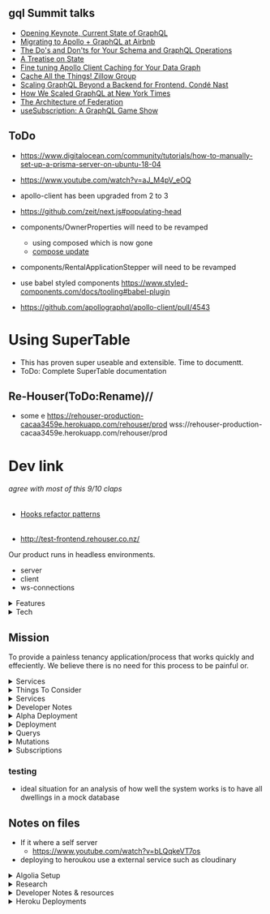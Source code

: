 ## gql Summit talks

- [Opening Keynote, Current State of GraphQL](https://youtu.be/EDqw-sGVq3k)
- [Migrating to Apollo + GraphQL at Airbnb](https://youtu.be/pywcFELoU8E)
- [The Do's and Don'ts for Your Schema and GraphQL Operations](https://youtu.be/fG8zy1OROp4)
- [A Treatise on State](https://youtu.be/tBz3UmZG_bk)
- [Fine tuning Apollo Client Caching for Your Data Graph](https://youtu.be/n_j8QckQN5I)
- [Cache All the Things! Zillow Group](https://youtu.be/czzanixJG2I)
- [Scaling GraphQL Beyond a Backend for Frontend. Condé Nast](https://youtu.be/vfYcsgQBTU0)
- [How We Scaled GraphQL at New York Times](https://youtu.be/gpd6JtnWs2E)
- [The Architecture of Federation](https://youtu.be/LKQKn1oFXJU)
- [useSubscription: A GraphQL Game Show](https://youtu.be/QUeL-GfNJVU)

## ToDo

- https://www.digitalocean.com/community/tutorials/how-to-manually-set-up-a-prisma-server-on-ubuntu-18-04
- https://www.youtube.com/watch?v=aJ_M4pV_eOQ
- apollo-client has been upgraded from 2 to 3
- https://github.com/zeit/next.js#populating-head
- components/OwnerProperties will need to be revamped
  - using composed which is now gone
  - [compose update](https://www.apollographql.com/docs/react/v2.5/react-apollo-migration/#updating-multiple-connected-components-with-compose)
- components/RentalApplicationStepper will need to be revamped
- use babel styled components https://www.styled-components.com/docs/tooling#babel-plugin

- https://github.com/apollographql/apollo-client/pull/4543

# Using SuperTable

- This has proven super useable and extensible. Time to documentt.
- ToDo: Complete SuperTable documentation

## Re-Houser(ToDo:Rename)//

- some e
  https://rehouser-production-cacaa3459e.herokuapp.com/rehouser/prod
  wss://rehouser-production-cacaa3459e.herokuapp.com/rehouser/prod

# Dev link

###### agree with most of this 9/10 claps

- [Hooks refactor patterns](https://blog.logrocket.com/practical-react-hooks-how-to-refactor-your-app-to-use-hooks-b1867e7b0a53/)

######

- http://test-frontend.rehouser.co.nz/

Our product runs in headless environments.

- server
- client
- ws-connections

<details>
  <summary>Features</summary>
  
  - ToDo: Secure (Collects user data to enhance experience)
  - ToDo: complete rental appraisal
  - Consider locations
  - Renovations
  - Age
  - Insulation
  - Number of bedrooms
  - Garages
    - space
  - Parking
  - Heating
  - Furnishings
    - Pre compiled list of selectable furnishings
    - Other
  - etc...
  - ToDo: User rating system
  - some of these variables can be system calculated.
    - i.e landlords and response time can be calculated by gathering all response time data and calculating where they fit based on others and what these response times were
  - Tenants
    - Payments made on time
    - inspections submitted
  - Landlords
    - time it takes to respond through app
  - ToDo: Inspections
    - Video
    - Photos
      - Required photos e.g. bathroom, kitchen,
      - auto delete after landlord has signed inspection off
  - ToDO: Tenancy agreements auto poulate depending on the requirements dictated by the landlord
  - ToDo: Tenancy agreements stored - anything on is reminded with notification in timely manner
  - ToDo: Bont and rent payments come throught the platform - Submitted to landlor when required. Bond is submitted directly to the tenancy tribunal - connection is made with them to make platform interconnected
  - ToDo: How do we list properties on other platforms - can it talk with tradme etc, Initially to market properties. Or do we aim to be completely independants
</details>

<details>
  <summary>Tech</summary>

- React => For building the interface along with:
  - `Next.js` for server side rendering, routing and tooling
  - `StyledComponents` for styling
  - `React-Apollo` for interfacing with Apollo Client
  - `Material-UI` for theming and styling _(works well with styled components)_
- Apollo Client => For data management:
  - Perform GraphQL `Mutations`
  - Fetching GraphQL `Queries`
  - `Caching` GraphQL data
  - Managing `Local State`
  - `Error` and `Loading` UI states
  - _Note: Apollo client replaces the need for redux + data fetching/caching libraries_
- GraphQL Yoga => An express GraphQL Server for:
  - Implementing `Query` and `Mutation Resolvers`
  - Custom `Server Side Logic`
  - `Charging` credit cards
  - `Sending Email`
  - Performing `JWT Authentication`
  - Checking `Permissions`
- Prisma => A GraphQL database interface:
  - Provides a set of GraphQL `CRUD APIs` for MySQL or Postgres database
  - `Schema` Definition
  - Data `Relationships`
  - `Queried` directly from our Yoga server
  - `Self-hosted` or `as-a-service`
    </details>

## Mission

To provide a painless tenancy application/process that works quickly and effeciently. We believe there is no need for this process to be painful or.

<details>
  <summary>Services</summary>

## Services

- Cloudinary
  - To store images and other files
  - seemless and decoupled architecture
    </details>

<details>
  <summary>Things To Consider</summary>

## Business Logic

### Rental Appraisal

### Vacant Property

### Photos of house

### listing on multiple platforms

### Arrange viewings

### Hold viewings

### vetting potential tenants

### What makes a good tennat

### Signing contracts

### Taking bonds - Submit to tribunal

### Keys

### move In

### Inspections

### address breakdown in unplanned situations

</details>

<details>
  <summary>Services</summary>

## Services

- Cloudinary
  - To store images and other files
  - seemless and decoupled architecture

</details>

<details>
  <summary>Developer Notes</summary>

<details>
  <summary>Global/InjectGlobal Css styles</summary>

## Global/InjectGlobal Css styles

- font-size is a base 10px on the html tag meaning when we do rem 1.5 it will be 15px i.e a multiple of base 10

</details>

<details>
  <summary>Component Tree</summary>

## Component Tree

```JS
 <App>
  <Container>
    <Page>
      <Meta>
        <SideEffect(Head)>
          <Head />
        </SideEffect(Head)/>
      </Meta>
      <Header>
        <Nav>
      </Header>
      <NextPageComponent>
    </Page>
  </Container>
 </App>
```

</details>

<details>
  <summary>Architecture - Back-end</summary>

## Architecture - Back-end

- index.js _(src/index.js)_ - This is the entry point for our application and serves as the following:
  - imports our `createServer.js` file and starts it
  - implements cors when starting server so that only our site and credentials can hit it
  - something else
- db.js _(src/db.js)_ - This file connects to the remote prisma DB and gives us the ability to query it with JS
- createServer.js _(src/createServer.js)_ - Creates our GraphQL Yoga server

  - Is an express server so can use other express middlewre
  - sits on top of apollo server
  - imports our resolvers _(Queries and Mutations)_ and sets them up with our server
  - _note: you would need to import everything graphql yoga does to get a working grahql server_

- he so crazy look at the little baby
- you wil repect me
- and no matter how far i go you will need to reflect me

</details>

<details>
  <summary>Architecture - Front-end</summary>

## Architecture - front-end

- \_app.js _(pages/\_app.js)_ - is the base document and essentially the entry point for our app:
  - It extends `next/App` and is rendered on ever page as the highest order component
  - It has a prop called `Component` which will render the current page we are on as its component. _(the name of the route is the page that will be rendered from the pages folder)_
  - This Component prop is wrapped in a `Page` component from the `components` folder and is where most of our theming wil take place
- \_document.js _(pages/\_document.js)_ - is our hook into `next/document`:
  - Is rendered on the server side
  - Is used to change the initial server side rendered document markup
  - Commonly used to implement server side rendering for css-in-js libraries
  - uses the ServerStyleSheet from styled components along with `next/document` to crawl our component and get any styles it needs for the page
  - _note: there is also an NoSsr tag found in the Page component to render the material theme server side_
- Page.js _(components/Page.js)_ - Is where we can do our theming and wraps every page:
  - entry point for theming such as `StyledComponents` and `Material-UI` setup
  - contains the Header.js component as we want to include it on every page
  - contains our `Meta.js` component to include all of the classic meta tags
  - uses the children prop to inherit and render the current page we are on.
- Header.js _(components/Header.js)_ - Our standard Header to be included on every page:
  - contains our `Nav.js` component
  - contains our search bar _(ToDo: update when we have entry component)_
  - contains our cart _(ToDo: update when we have entry component)_
  - contains nProgress UI and has the Router to render loading ui to the user
- Meta.js _(component/Meta.js)_ - Takes care of all the meta tags you would normally see in an html document:
  - contains `next/head` to update our document header and do side effects behind the scenes
  - title tag
  - any external css you may need to include
  - fb, twitter etc meta tags
  - loads in our `nProgress` css from the static folder
  - contains our viewport meta for responsive design
  - uses utf-8 for character encoding
  - loads in our favicon

</details>

<details>
  <summary>Scripts</summary>

## Backend scripts

- e.g inside the backend directory run `yarn run deploy`

```json
"scripts": {
  "start": "nodemon -e js,graphql -x node src/index.js",
  "dev": "nodemon -e js,graphql -x node --inspect src/index.js",
  "test": "jest",
  "deploy": "prisma deploy --env-file variables.env"
}
```

## Frontend scripts

- e.g inside the frontend directory run `yarn run dev`

```json
"scripts": {
  "dev": "next -p 7777",
  "build": "next build",
  "start": "next start",
  "test": "NODE_ENV=test jest --watch",
  "heroku-postbuild": "next build"
}
```

</details>

<details>
  <summary>Prisma Setup</summary>

## Next.js environment setup

###### next.config.js

- find the env object key and place keys in here
- They will be fed in by .env when build by next

```.env
STRIPE_KEY="pk_test_XXXXXXXXXXXXXXXXX"
GOOGLE_API_KEY="XXXXXXXXXXXXXXXXXXvk0"
```

## Prisma Setup.

- with the boiler plate navigate to the backend and install prisma globally `npm i -g prisma`
- Then run `prisma login` which will open up your browser _(You will want a prisma.io account)_
- Then run `prisma init` which will run you through a setup process on where you want to deploy your prisma server and will create 2 files for you:
  - `prisma.yml` - contains our server endpoint for setup, you will want to modify this file and create a `variables.env` file
  - `datamodel.graphql` -

###### prisma.yml

```yml
endpoint: ${env:PRISMA_ENDPOINT}
datamodel: datamodel.graphql
# secret is the database password, ommiting it in dev means easier development
# secret: ${env:PRISMA_SECRET}
hooks:
  post-deploy:
    - graphql get-schema -p prisma
```

###### variables.env

```.env
STAGE="prod"
FRONTEND_URL="http://localhost:7777"
PRISMA_ENDPOINT="https://rehouser-production-cacaa3459e.herokuapp.com/rehouser-production/prod"
PRISMA_WS_ENDPOINT="wss://rehouser-production-cacaa3459e.herokuapp.com/rehouser-production/prod"
# PRISMA_MANAGEMENT_API_SECRET="XXXXXXXXXX258"
PRISMA_SECRET="XXXXXXXXPassword"
APP_SECRET="jwtsecretXXXXXXXX"
STRIPE_SECRET="sk_XXXXXXXXXXX"
PORT=4444
CLOUDINARY_CLOUD_NAME="dkXXXXXX"
CLOUDINARY_API_KEY="XXXXXXXXX131"
CLOUDINARY_API_SECRET="XXXXXXXXXqYs"
MAIL_HOST="gmail"
MAIL_PORT=""
MAIL_USER="heathd@rehouser.co.nz"
MAIL_PASS="XXXXXXXXXXXXXXGmail_pass"
ALGOLIA_APPLICATION_ID="XXXXXX3J"
ALGOLIA_API_KEY="XXXXXXXXXXXb39"
STAGE="prod"
```

</details>

<details>
  <summary>The Environments and their links</summary>

#### The Environments and their links

- DEV

  - https://app.prisma.io/heath-dunlop-37e897/services/prisma-us1/rehouser-service/dev
  - http:/localhost:4444 - we dont need to host it since we run it locally

- PROD

  - https://app.prisma.io/heath-dunlop-37e897/services/rehouser-production/rehouser-production/prod
  - https://app.prisma.io/heath-dunlop-37e897/servers/rehouser-production
  - https://rehouser-production-cacaa3459e.herokuapp.com/rehouser-production/prod

- HEROKU
  - https://dashboard.heroku.com/apps/rehouser-production-cacaa3459e
    - This is where the prisma server is hosted
  - https://dashboard.heroku.com/apps/rehouser-yoga-prod
    - this is where the yoga server is hosted
    - it is responsible for linking up the frontend and backend `FRONTEND_URL`, and `PRISMA_SECRET`etc will be found and configured in the settings
  - https://dashboard.heroku.com/apps/rehouser-next-prod
    - This is our front-end/next.js deployment

</details>
</details>

<details>
  <summary>Alpha Deployment</summary>
Not the easiest thing in the world to deploy or manage since we have 3 parts
- Prisma Server
  - holds our Mysql database and where we deploy our schema to
- Yoga Server
  - Mutation and Query resolvers
- React/Next App
  - Our react application which is actually a node server which runs next.js and makes sure we can do our server side rendering

1. Prisma (Part 1)
   - Sign into the prisma webapp [Prisma Web App](https://www.prisma.io/)
   - The servers that prisma gives you are just development servers, you cant use them in production, you need to host your own. However you can use the prisma dashboard to manage the data and interface with prisma
   - click `Add server`
     - we will host on there server atm which only currently support PostgreSQL
     - create the prisma Database which may take a few seconds.
       - if you get a graphql error you may need to unlink heroku account [see issue](https://github.com/prisma/prisma-cloud-feedback/issues/191)
     - once the database is created we can then create the server which we will also host on heroku
     - setup server g the free account
     - create prisma server wich may take a few minutes
     - we have then created our server (rehouser-prisma) now we need to create the service for prisma
2. Prisma (Part 2)
   - use the prisma cli and run `prisma deploy` and choose our server we created earlier/above to connect to
3. Yoga

   - You need to install heroku for your machine https://devcenter.heroku.com/articles/heroku-cli
   - restart your terminal
   - we are running a single git repo with two application in it instead of running two seperate repos for the front and back end
   - commit your code to your repo.
   - you will need to run the `heroku login` command which will bring up a web interface to login to
   - run `heroku apps:create rehouser-yoga-prod` which will create the application on heroku for us.
     - It will also create a git remote for us to use
     - https://git.heroku.com/rehouser-yoga-prod.git
     - and the application endpoint
     - https://rehouser-yoga-prod.herokuapp.com/
   - NOTE: the above remotes are essentially useless. if you were to deploy it, heroku wouldnt know what to run as we have two apps in `server` and the `client` folder. WE need to create sub remotes to deploy
   - Take the remote we just created and create a new remote like so
   - `git remote add heroku-server https://git.heroku.com/rehouser-yoga-prod.git`
   - `git subtree push --prefix server heroku-server master`
   - You will then need to go into the heroku dashboard and find the app and in its settings upload the .env variables

4. Next.js
   - inside of the client folder open up config.js and make sure the endpoints are pointing to the live yoga apps we just created
   - make sure you are in the root
   - run `heroku apps:create rehouser-next-prod` which will create the next.js application on heroku for us
   - It will also create a url and git remote for us
   - https://rehouser-next-prod.herokuapp.com/
   - https://git.heroku.com/rehouser-next-prod.git
   - Take the remote we just created and create a new remote like so
   - `git remote add heroku-client https://git.heroku.com/rehouser-next-prod.git`
   - `git subtree push --prefix client heroku-client master`
   - Now when we deply next.js to heroku we need to deploy the `client/.next` folder but since we do not include it in git because it is a compiled build we need to build it before we deploy.
   - ensure this is in the package.json scripts `"heroku-postbuild": "next build"`
   - again go to heroku and add env variables for next js

CORS

- We may want to pass in an array of allowed urls for the server or some sort of star for heroku and rehouser?
  NOTE REMOVE CORS
- Go to index on server an comment out this object

```
 {
  cors: {
    credentials: true,
    origin: process.env.FRONTEND_URL,
  },
},
```

- on the client side comment out this in withData.js

```
 fetchOptions: {
      credentials: 'include',
    },
```

99. Steps to redeploy

- `git subtree push --prefix server heroku-server master`
- `git subtree push --prefix client heroku-client master`

- client docs
  - run `heroku apps:create client-docs` which will generate a new git remote
  - https://client-docs.herokuapp.com/ | https://git.heroku.com/client-docs.git
  - git remote add heroku-client-docs https://git.heroku.com/client-docs.git
  - git subtree push --prefix client/.docz/dist heroku-client-docs master

  - No default language could be detected for this app.
  - HINT: This occurs when Heroku cannot detect the buildpack to use for this application automatically.
  - See https://devcenter.heroku.com/articles/buildpacks

</details>

<details>
  <summary>Deployment</summary>
## Deployment

1. Prisma DB
   1. inside the `backend` directory run `yarn run deploy-prod`
2. Yoga Service
   - Heroku
     - run `heroku apps:create trader-yoga-prod` which will create a git url and create a new remote
     - Our app is however is structered into two folders at the root git level "backend" and "frontend" so we need to add a remote
     - run `git remote add heroku-backend https://git.heroku.com/trader-yoga-prod.git`
     - push subtree `git subtree push --prefix backend heroku-backend master`
3. React/Next
   - Heroku
     - run `heroku apps:create trader-next-prod` which will create a git url and create a new remote
     - run `git remote add heroku-frontend https://git.heroku.com/trader-next-prod.git`
     - You would then need to build the assets `yarn run build` but because we dont commit our next build we are in a funny situation
     - SOLUTION add to package.json scripts `"heroku-postbuild": "next build"`
     - You also need to modify the `start` command in package.json scripts `"start": "next start -p $PORT"`
     - run `git subtree push --prefix frontend heroku-frontend master`

#### server

- when setting up a new cluster you need to manually run `prisma deploy` from the backend and setup the new service
- `git subtree push --prefix server heroku-backend master`
- `git subtree push --prefix server prod-backend master`

#### client

- `git subtree push --prefix client heroku-frontend master`
- `git subtree push --prefix client prod-frontend master`

#### NEW HEROKU DEPLOYMENT

Notes:

- heroku has tight integration with Prisma and both are just fantastic
- Prisma has a nice gui to interface with your databases data

Step 1: Deploy Prisma

- using the GUI in prisma create a new server and fill in details:
  - serverName: rehouser-production
  - serverDescription: prod of rehouser
  - create a new db on heroku
  - create new server n heroku
  - Now we need to deploy. We have environment variables so...
    - We run this regular deploy command + a few flags
    - `prisma deploy --env-file variables.env -n`
      - Deploy to the existing server you created on prisma as the option
        - name: rehouser-prod
        - stage: prod
      - And the deployment of prisma shall be done
      - This will alter your pisma.yml file
        - Move these variables to a prod-variables.env file or something like that
        - Note dont forget the ws
          - http:
          - ws:

Step 2: Deploy Yoga/Business logic server(To heroku)

- Yoo need heroku
  - globally `brew install heroku/brew/heroku`
    - Note: this if for mac and versions may also differ. Brew is great. get brew
  - Now you want to be at the root of the app. i.e its folers would be
    - server
    - client
  - run `heroku apps:create rehouser-yoga-prod`
  - You will then get a new git remote e.g
    - https://git.heroku.com/rehouser-yoga-prod.git
  - run `git remote add heroku-backend {GIt repo for new heroku}`
    - git remote add prod-backend https://git.heroku.com/rehouser-yoga-prod.git
- run `git subtree push --prefix server prod-backend master`
  - Now let that deploy and it should be fine
  - ....

Step 3: Deploy front end/client

- heroku apps:create rehouser-next-prod
  - Yu will then get agit reote `https://git.heroku.com/rehouser-next-prod.git`
  - git remote add prod-frontend https://git.heroku.com/rehouser-next-prod.git

Step 4: add a real domain

- git subtree push --prefix server heroku-backend master

ToDo: More notes on deployments

ToDo

</details>

<details>
  <summary>Querys</summary>
## Querys

#### all users

```js
query ALL_USERS {
  users {
    id
    firstName
  }
}
```

#### files

```js
query files {
  files {
    id
    filename
    url
    createdAt
  }
}
```

####

```js
query properties() {
  properties {
    id
    rooms
    rent
    moveInDate
    onTheMarket
    location
    locationLat
    locationLng
    owners {
      id
      email
    }
    images {
      url
    }
  }
}
```

#### properties for logged ion user

```js
query properties {
  properties(where:{
    owners_some:{
      id: "cjtdzmemoa52x0b518kjp5jm8"
    }
  }) {
    id
    rooms
    rent
    moveInDate
    onTheMarket
    location
    locationLat
    locationLng
    owners {
      id
      email
    }
    images {
      url
    }
  }
}
```

#### rentalApplications

```js
query rentalApplications($where:RentalApplicationWhereInput!) {
  rentalApplications(where:$where) {
    id
    property {
      id
    }
  }
}
// variables
{
  "where": {
   "property": {
    	"id": "cjtftvcc8di8u0b768zue09z5"
  	}
  }
}
```

#### More complicated rentalApplications

```js
query rentalApplications($where:RentalApplicationWhereInput!) {
  rentalApplications(where:$where) {
    id
    visibility
  }
}
// variables
{
  "where": {
    "OR": [
      {
        "visibility": "PUBLIC"
      },
      {
        "owner": {
          "id": "cjx2v3iqifd2r0b12wtmuml21"
        }
      }
    ],
    "AND": {
      "property": {
        "id": "cjx61n4kc6mgt0b42cya87sa5"
      }
    }
  }
}
```

#### Messages connection

- (use this as curser based pagination)

```js
query MessagesConnection(
  $where:MessageWhereInput
  $orderBy:MessageOrderByInput
  $skip:Int
  $after:String
  $before:String
  $first:Int
  $last:Int
) {
  messagesConnection(
    where:$where
    orderBy:$orderBy
    skip:$skip
    after:$after
    before:$before
    first:$first
    last:$last
  ) {
    aggregate {
      count
    }
    pageInfo {
      hasNextPage
      hasNextPage
      startCursor
      endCursor
    }
    edges {
      cursor
      node {
        id
        content
        createdAt
        sender {
          id
        }
      }
    }
  }
}
// variables
{
  "where": {
    "chat": {
      "id": "asdasdasdasd"
    }
  }
}
```

#### allChats for user

```js
query MY_CHATS_QUERY(
 	$where: ChatWhereInput
	$orderBy: ChatOrderByInput
	$skip: Int
	$after: String
	$before: String
	$first: Int
	$last: Int
) {
  chats(
    where: $where,
    orderBy: $orderBy
    skip:$skip,
    after:$after,
    before:$before,
    first:$first,
    last:$last
  ) {
    id
    name
    lastMessage {
      id
      isMine
    }
    participants {
      id
    }
  }
}
// variables
{
  "where": {
    "participants_some": {
      "id_in": "cjxua8g4x000f0774pklps3uf"
    }
  }
}
```

#### findUsers for friend requests

```js
query findUsers(
  $where: UserWhereInput
	$orderBy: UserOrderByInput
	$skip: Int
	$after: String
	$before: String
	$first: Int
	$last: Int) {
    findUsers(
      where:$where,
      orderBy:$orderBy,
      skip:$skip,
      after:$after,
      before:$before
      first:$first,
      last:$last
    ) {
      id
      firstName
      lastName
      email
    }
  }
// variables
{
  "where": {
    "OR": [
      {
        "firstName_contains": "Heath Dunlop"
      },
      {
        "lastName_contains": "Heath Dunlop"
      },
      {
        "email_contains": "Heath"
      }
    ]
  }
}
```

#### create friend request

```js
mutation createFriendRequest($data:FriendRequestCreateInput!) {
  createFriendRequest(data:$data) {
    id
  }
}
// variables
{
  "data": {
    "requestUser": {
      "connect": {
        "id": "asdads"
      }
    },
    "acceptingUser": {
      "connect": {
        "id": "asdad"
      }
    }
  }
}
```

#### get user rental applications

```js
query myRentalApplications{
  rentalApplications(where:{
    applicants_some:{ id:""}
  }) {
    id
  }
}
query myRentalApplications{
  rentalApplications {
    id
    owner {
      id
      firstName
    }
    stage
    property {
      id
      location
      rent
      rooms
    }
    applicants {
      id
      preTenancyApplicationForm {
        id
        filename
        url
      }
    }
  }
}
```

#### properties with rental applications and user fragments

```js
fragment UserData on User {
  id
  firstName
  lastName
  phone
  email
  permissions
  photoIdentification {
    filename
    url
  }
  identificationNumber
  emergencyContactName
  emergencyContactNumber
  emergencyContactEmail
  referee1Name
  referee1Phone
  referee1Email
  referee2Name
  referee2Phone
  referee2Email
}

fragment RentalGroupApplicantData on RentalGroupApplicant {
  id
  email
  approved
  completed
  firstName
  email
  user {
    ...UserData
  }
}

fragment RentalApplications on RentalApplication {
  id
  visibility
  stage
  finalised
  applicants {
    ...RentalGroupApplicantData
  }
}

query OWNER_PROPERTIES_QUERY {
  properties {
    id
    rooms
    rent
    moveInDate
    onTheMarket
    location
    locationLat
    locationLng
    rentalApplications {
      ...RentalApplications
    }
    owners {
      id
      email
      firstName
    }
    images {
      url
    }
  }
}

```

#### get myPropertyLeases

on the serverSide I have set it up So you can simply call this query and you would  
recieve everything available to you.  
The server will only return things you are apart of and has the following injected into the where before it hits the database

```js
query myLeases($where:PropertyLeaseWhereInput) {
  myLeases(where:$where) {
    id
  }
}
// there where (the below is always injected by the server)
{
  "where": {
    "id":"",
    "OR": [
      {
        "owners_some":{
          "id":""
        }
      },
      {
        "tenants_some":{
          "id":""
        }
      }
    ]
  }
}
const where = {
      ...args.where,
      OR: [
        {
          owners_some: {
            id: ctx.request.userId,
          },
        },
        {
          tenants_some: {
            id: ctx.request.userId,
          },
        },
      ],
    }
{
  "where": {
    "OR": [
      {
        "lessors_some":{
          "user": {
            "id": "cjwq51kvcdy740b428jvm6phc"
          }
        }
      },
      {
        "lessees_some":{
          "user": {
            "id": "cjwq51kvcdy740b428jvm6phc"
          }
        }
      }
    ]
  }
}
```

</details>

<details>
  <summary>Mutations</summary>

#### createChat

```js
mutation CREATE_CHAT_MUTATION(
  $data: ChatCreateInput!
) {
  createChat(data: $data) {
    id
    name
    lastMessage {
      id
      isMine
    }
    participants {
      id
    }
  }
}
// variables

{
  "data": {
    "name": "CHat room 0",
    "participants":{
      "connect": [{
        "id": "cjxua8g4x000f0774pklps3uf"
      },
      {
        "id": "cjyqtepdu001h0717kereveq8"
      }
      ]
    }
  }
}
```

#### createProperty

```js
mutation createProperty($data: PropertyCreateInput! $files:[Upload]) {
  createProperty(data:$data files:$files) {
    id
  }
}
// variables
{
  "data": {
    "type":"HOUSE",
    "rent": 45.65,
    "carportSpaces":1,
    "garageSpaces": 5,
    "offStreetSpaces":2,
    "location": "A test location",
    "locationLat": 4512.0125,
    "locationLng": 125454,
    "rooms": 6,
    "owners": {
      "connect": {
        "id": "cjszagrrzcnh90b357ezhvukl"
      }
    },
    "onTheMarket": false,
    "creator": {
      "connect": {
        "id": "cjszagrrzcnh90b357ezhvukl"
      }
    },
    "images":{
      "create":[
        {
        	"filename":"Test file name",
        	"mimetype":"MIMETYPE",
        	"encoding":"encoding",
        	"url":"test url"
        },
        {
        	"filename":"Test file name",
        	"mimetype":"MIMETYPE",
        	"encoding":"encoding",
        	"url":"test url"
      	}
      ],
      "connect": [
        {
          "id": "cjtdyd0t8a14l0b5138rl2grf"
        },
        {
          "id": "cjtdyd128a27j0b76dxmy3vml"
        }
      ]
    },
    "outdoorFeatures":{
      "set":[
        "SWIMMING_POOL"
      ]
    },
    "indoorFeatures":{
      "set":[
       	"AIR_CONDITIONING",
				"FURNISHED",
				"INTERNAL_LAUNDRY"
      ]
    }
  }
}
```

#### updateProperty

```js
mutation UPDATE_PROPERTY_MUTATION(
  $id: ID!
  $data: PropertyUpdateInput!
) {
  updateProperty(data: $data, id: $id) {
    id
    rent
  }
}
// variables
{
  "id": "cju8wgaiqcjat0b99n5y4g8b8",
  "data": {
    "rent": 90
  }
}
```

#### createRentalApplication

```js
mutation createRentalApplication($data:RentalApplicationCreateInput!) {
  createRentalApplication(data:$data) {
    id
    stage
    applicants {
      id
      firstName
    }
    property {
      id
      location
    }
  }
}
// variables
{
  "data": {
    "stage":"PENDING",
    "property": {
      "connect": {
        "id": "${PropertyID}"
      }
    },
    "owner": {
      "connect": {
        "id": "${OwnerUserID}"
      }
    },
    "applicants": {
      "connect": [
        {
        	"id": "${UserID}"
      	}
      ]
    },
  }
}
```

#### applyToRentalGroup

```js
mutation applyToRentalGroup($data:RentalGroupApplicantCreateInput!) {
  createRentalGroupApplicant(data:$data) {
    id
    user {
      id
      firstName
      email
    }
    approved
    application {
      id
    }
  }
}
// variables
{
  "data": {
    "user": {
      "connect": {
        "id": "${UserID}"
      }
    },
    "approved": false,
    "application": {
      "connect": {
        "id": "${applicationID}"
      }
    }
  }
}
```

#### Payment Model ToImplement

```js
const PAYMENT_OBJECT = {
  id: "ch_1EmyxNDzDGjSizvyGD8Sor1h",
  object: "charge",
  amount: 1000,
  amount_refunded: 0,
  application: null,
  application_fee: null,
  application_fee_amount: null,
  balance_transaction: "txn_1EmyxNDzDGjSizvyxAxF1TMS",
  billing_details: {
    address: {
      city: null,
      country: null,
      line1: null,
      line2: null,
      postal_code: null,
      state: null,
    },
    email: null,
    name: "heath.dunlop.hd@gmail.com",
    phone: null,
  },
  captured: true,
  created: 1560932149,
  currency: "usd",
  customer: "cus_FHXW1iraNhOI57",
  description: null,
  destination: null,
  dispute: null,
  failure_code: null,
  failure_message: null,
  fraud_details: {},
  invoice: null,
  livemode: false,
  metadata: {},
  on_behalf_of: null,
  order: null,
  outcome: {
    network_status: "approved_by_network",
    reason: null,
    risk_level: "normal",
    risk_score: 58,
    seller_message: "Payment complete.",
    type: "authorized",
  },
  paid: true,
  payment_intent: null,
  payment_method: "card_1EmyQzDzDGjSizvyDtwhIQDd",
  payment_method_details: {
    card: {
      brand: "visa",
      checks: [Object],
      country: "US",
      exp_month: 12,
      exp_year: 2020,
      fingerprint: "B1yVdTHQnA1cNHBd",
      funding: "credit",
      last4: "4242",
      three_d_secure: null,
      wallet: null,
    },
    type: "card",
  },
  receipt_email: null,
  receipt_number: null,
  receipt_url:
    "https://pay.stripe.com/receipts/acct_1Eh5PVDzDGjSizvy/ch_1EmyxNDzDGjSizvyGD8Sor1h/rcpt_FHY3t1AnFeM69EeRNLplH5QqtnSViz1",
  refunded: false,
  refunds: {
    object: "list",
    data: [],
    has_more: false,
    total_count: 0,
    url: "/v1/charges/ch_1EmyxNDzDGjSizvyGD8Sor1h/refunds",
  },
  review: null,
  shipping: null,
  source: {
    id: "card_1EmyQzDzDGjSizvyDtwhIQDd",
    object: "card",
    address_city: null,
    address_country: null,
    address_line1: null,
    address_line1_check: null,
    address_line2: null,
    address_state: null,
    address_zip: null,
    address_zip_check: null,
    brand: "Visa",
    country: "US",
    customer: "cus_FHXW1iraNhOI57",
    cvc_check: null,
    dynamic_last4: null,
    exp_month: 12,
    exp_year: 2020,
    fingerprint: "B1yVdTHQnA1cNHBd",
    funding: "credit",
    last4: "4242",
    metadata: {},
    name: "heath.dunlop.hd@gmail.com",
    tokenization_method: null,
  },
  source_transfer: null,
  statement_descriptor: null,
  status: "succeeded",
  transfer_data: null,
  transfer_group: null,
};
```

#### payments query

```js
query payments(
  $where:PaymentWhereInput,
  $orderBy:PaymentOrderByInput
  $skip:Int
  $after:String
  $before:String
  $first:Int
  $last:Int
) {
  payments(
    where:$where
    orderBy:$orderBy
    skip:$skip
    after:$after
    before:$before
    first:$first
    last:$last
  ) {
    id
  }
}
```

#### update rental application

```js
mutation UPDATE_RENTAL_APPLICATION($data: RentalApplicationUpdateInput! $where:RentalApplicationWhereUniqueInput!){
  updateRentalApplication(data: $data, where:$where) {
    id
    title
    stage
    visibility
  }
}
// variables
{
  "data": {
    "stage": "ACCEPTED",
    "visibility": "PRIVATE"
  },
  "where": {
    "id": ""
  }
}
```

#### complete rental application

```js
mutation COMPLETE_RENTAL_APPLICATION($applicationId: ID!) {
  completeRentalApplication(applicationId:$applicationId) {
    id
    stage
  }
}
// variables
{
  "applicationId": "sdfdsf"
}
```

#### update Lease

```js
mutation updateLease($data:PropertyLeaseUpdateInput!, $where:PropertyLeaseWhereUniqueInput!){
  updatePropertyLease(data:$data, where:$where) {
    id
  }
}
// variables
{
  "where": {
    "id": "LEASE_ID"
  },
  "data": {
    "rent": 42.00,
    "lessees": {
      "update": {
        "where": {
          "id": "LESSEE_ID"
        },
        "data": {
          "signed": true
        }
      }
    }
  }
}
```

#### updateUser

```js
mutation updateUser($data:UserUpdateInput! $photoFile:Upload) {
  updateUser(data:$data, photoFile:$photoFile) {
    id
    email
  }
}
```

#### bulk upload files

```js
mutation uploadFiles($files:[Upload!]!) {
  uploadFiles(files:$files) {
    id
    filename
  }
}
// variables
{
  "data": {
    "email": "heath.dunlop.hd@gmail.com"
  }
}
```

#### createCreditCard

- Create a credit card on the last serfver

```js
mutation createCreditCard($data:CreditCardCreateInput!){
  createCreditCard(data:$data) {
    id
    fingerprint
    last4
    name
    stripeCardId
    stripeCustmerId
    exp_month
    exp_year
  }
}
// caribales
```

- proceed to the nectLevel

```js

mutation createCreditCard($data:CreditCardCreateInput!){
  createCreditCard(data:$data) {
    id
    fingerprint
    last4
    name
    stripeCardId
    stripeCustmerId
    exp_month
    exp_year
  }
}
{
  "data": {
    "fingerprint":"",
    "last4":"",
    "name":"",
    "stripeCardId":"asadsdasd",
    "stripeCustmerId":"asasddasd",
    "exp_month": 3,
    "exp_year":2020,
    "cardOwner":{
      "connect":{
        "id":""
      }
    }
  }
}
```

</details>

<details>
  <summary>Subscriptions</summary>

### Subscriptions

- Rental application created subscription

```js
 subscription {
    rentalApplicationCreatedSub {
      node {
        id
        title
        stage
        visibility
      }
    }
  }
```

- Base Subscription example for rentalApplications

```js
subscription($where:RentalApplicationSubscriptionWhereInput) {
  rentalApplication(where:$where) {
    node {
      id
      title
      stage
    }
  }
}
// variables
{
  "where": {
    "mutation_in": "UPDATED",
    "node": {
      "stage": "PENDING"
    }
  }
}
// or
{
  "where": {
    "mutation_in": "UPDATED",
    "node": {
      "stage": "PENDING",
      "id": "asdads",
      "id_in": [
        "adas","asdasdads"
      ]
    }
  }
}
```

- subscribe to pending applications

```js
subscription($where:RentalApplicationSubscriptionWhereInput) {
  rentalApplicationUpdateSub(where:$where) {
    node {
      id
      title
      stage
    }
  }
}
//variables
{
  "where": {
    "mutation_in": "UPDATED",
    "node": {
      "stage": "PENDING",
      "id": "asdads",
      "id_in": [
        "adas","asdasdads"
      ]
    }
  }
}
```

#### Subscript to chats

```js
subscription($where:ChatSubscriptionWhereInput) {
  chatSub(where:$where) {
    mutation
    node {
      id
      name
      picture
      type
      lastMessage {
        id
        content
        createdAt
      }
      participants {
        id
        firstName
      }
      seenInfo {
        id
        lastSeen
        amountSeen
        seenUserId
      }
    }
    updatedFields
    previousValues {
      id
      name
      picture
      type
    }
  }

}
// variables
{
  "where": {
    "node": {
      "participants_some": {
        "id": "ck19ys3oe8sdj0b40dqp2ih2y"
      }
    }
  }
}
```

#### Subscribe to new messages

```js
subscription($where: MessageSubscriptionWhereInput) {
    messageSub(where: $where) {
      node {
        id
        createdAt
        content
        isMine
        chat {
          id
        }
      }
    }
  }
// variables
{
  "where": {
    "mutation_in": "CREATED",
    "node": {
      "chat": {
        "participants_some": {
          "id": "sdf"
        }
      }
    }
  }
}
```

</details>

### testing

- ideal situation for an analysis of how well the system works is to have all dwellings in a mock database

## Notes on files

- If it where a self server
  - https://www.youtube.com/watch?v=bLQqkeVT7os
- deploying to heroukou use a external service such as cloudinary

<details>
  <summary>Algolia Setup</summary>

## Algolia Setup

# ToDo

1. Push Data

```js
const client = algoliasearch("4QW4S8SE3J", "••••••••••••••••••••••••••••••••");

const index = client.initIndex("demo_ecommerce");

fetch("https://alg.li/doc-ecommerce.json")
  .then(function (response) {
    return response.json();
  })
  .then(function (products) {
    index.addObjects(products);
  });
```

2. set relevance

```js
const client = algoliasearch("4QW4S8SE3J", "••••••••••••••••••••••••••••••••");

const index = client.initIndex("demo_ecommerce");

index.setSettings({
  // Select the attributes you want to search in
  searchableAttributes: ["brand", "name", "categories", "description"],
  // Define business metrics for ranking and sorting
  customRanking: ["desc(popularity)"],
  // Set up some attributes to filter results on
  attributesForFaceting: [
    "categories",
    "searchable(brand)",
    "price",
    "outdoorFeatures",
    "indoorFeatures",
  ],
});
```

</details>

<details>
  <summary>Research</summary>

## apply for rental

- form
  - cover letter(message to landlord)
  - profile picture
  - Linkedin profile
  - Facebook page
  - Rent and lease details
    - preferred lease start date
    - earliest lease start date
    - preferred lease length in months
    - Weekly rent is \$650.00. Would you like to offer a higher or lower amount?
    - Personal Details
      - firstname
      - lastname
      - mobile
      - dob
      - gender

## Property

- beds/rooms
- bathrooms
- carpark
- furnished?
- OVERVIEW 2 Bed 1 Bath 1 Carpark Furnished
- Indoor features
  - Air conditioning
  - furnished
  - Internal Laundry
  - Dishwasher
  - built-in-wardrobes
  - Balcony
  - alarm system
  - heating
- Outdoor features
  - Outdoor spa
  - Outdoor entertainment
  - Swimming pool
- Lease
  - 12 months lease preffered
  - \$2600 Bond to be paid prior to movIn
  - available from friday, 27th december
  - Lease length and move in date can be discussed directly with Owner upon application. First rent payment is paid upon securing the property and deposited to the Owner on move in date.
- Send a message to the Owner
  - Tell the owner a little about yourself, why you love this place and any questions you have.

## Property Types

- House - Detached freestanding house. (no common walls or common areas)
- Apartment - Usually a unit within a large multi story apartment building. Can be any level within the building.
- Unit - Standard unit. If you're unsure if it's an apartment, villa or townhouse this should be your default choice.
- Townhouse - Typically 2 story unit with common grounds like an apartment or villa. May or may not have an adjoining wall to another townhouse.
- Villa - Typically single story as opposed to a Townhouse and is usually free standing without adjoining walls.
- Retirement living - A community designed for older adults (typically 55 years or older) who are generally able to care for themselves.
- Studio - A unit or apartment where the kitchen, bedroom and living space are combined.
- farm land - A house on a farm. Usually more than 10 acres with the lease incorporating some farm work.
- acreage Semi Rural - Usually less than 10 acres with a house on the property.
- Other

## Property Specifics

- Basics
  - Bedrooms - For a Studio leave it as one bedroom.
  - Bathrooms - A bathroom must have a bath or shower (a toilet on it's own is not considered a bathroom).
  - Garage spaces - Enclosed car spaces. Includes security parking.
  - Carport spaces - Open car spaces with a cover.
  - Off street spaces - Should be a proper space for a car that is not covered. Api for who owns these street parking spaces?
- Indoor features
  - Air conditioning
  - Furnished
  - Balcony
  - Dishwahser
  - Internal Laundry
    - An internal laundry as opposed to communal laundry facilities. This feature is typically used for units and apartments.
  - Alarm System
  - Build in Wardrobes
  - Heating
  - Fireplace
- Outdoor features
  - Fully fenced
  - Pet friendly
  - 420 friendly
  - Outdoor spa
  - Swimming pool
  - Outdoor entertainment
- Headline
  - Tips for a great headline
    - What’s the main attraction?
      - Think of one key feature that tenants are going to love about your property. Open plan? Large backyard? Close to transport? Renovated?
    - Under 6 words
      - A catchy and memorable phrase that captures their attention. e.g. "Wubbalubbadubdub", "And that's the wayyyyyy the news goes!"
        - AIDS!
        - And that's why I always say, 'Shumshumschilpiddydah!
        - GRASSSSS... tastes bad
    - Don't repeat what they already know
      - They can already see the suburb, number of bedrooms and type of property so don't say ‘4 bedroom house'.
    - Headline Examples
      - North-facing and newly renovated
      - Transport and amenities at your door
      - Extra spacious open plan living
    - Bullet points vs Paragraph of text
      - Both work great together. Paragraphs help set the scene and build emotion. While bullet points are a great way to list specific features your potential tenants can check off.
      - 100 words is enough
        - Not a hard fast rule. You want to provide just enough information to make it worth an inspection.
      - Call to action
        - Give them a reason to take action. Here's an example: This house has always leased in a few days so get in quick before it's gone.
- Description
- Photos
- Floorplans
- Protection - helps you get setup with the right insurances and compliance. Select the protection you are interested in finding out more about.
  - Landlord Insurance
  - Building Insurance
  - Smoke alarm compliance
    - {COMPANY_NAME} can help owners get and keep smoke alarm compliant without lifting a finger that may save your tenants life.
  - Keep your home pest free
    - The easiest way to avoid dealing with pest issues is to be proactive. Get a pre tenant inspection done and you will find the majority of pest issues become a tenant responsibility. (except possums, termites, bees etc). You will be advised if any treatment is required.
  - Home Emergency Policy
    - Get covered for a range of Home Emergency call outs 24-7, 365 days/year. It's like roadside assistance, except for your home. Plans to suit different budgets offering between 2-8 call-outs per year, up to \$300 toward each call-out.

MONEY STUFF

- Weekly Rent amount (300)
  - LOL at cubi calulations/math
  - 300 \* 52 = 15600
  - 1200 \* 12
  - Pr5obs more going on here than my initial lol
  - obviously reserach this heavily
- Frequency of rent payments
  - weekly (\$300.00)
  - fortnighlty (\$600.00)
  - Four weekly (\$1200.00)
  - Monthly (\$1303.57)

Frequency of rent payments HELP

- What does this mean?
  - How often rent is paid. Your property will be advertised at the weekly rent regardless of which option you choose.
- What is normal?
  - Fortnightly. This is also the maximum allowed in NSW.
- Can this be changed?
  - Yes, anytime. You can change this when you secure your new tenant.
- What is a bond?
  - Money paid by the tenant before they move in and held by the bond authority. After the tenant moves out you can claim money from the bond if money is owing (for cleaning, rent, or damages etc).
- How much can I charge?
  - The standard is 4 weeks' rent in NSW. This is also the maximum amount you can charge regardless of the situation (pets, furnished or you increase the rent).
- Can I change this later?
  - Yes. In fact we recommend leaving the bond amount as per default for now. The bond can be changed anytime up until the lease is signed.
- What's my place worth?
  - Renters determine value by comparing each property on the market for rent. So you should do the same. If you have a few weeks before the property is vacant you might set the rent the same or a little higher (and vice versa).
- Can I change it later?
  - Yes, you can change the rent amount at anytime while advertising. You can also accept any price (higher or lower) than your listed price.
- What if I price it too low?
  - You will probably get offers to pay a higher rent. If you have more than 3 quality potential tenants wanting to rent your property (without higher offers) at once you could ask if they would like to offer more.
- What if I price it too high?
  - You should still get some enquiries but from people who are desperate. You're much better off waiting a week for a quality tenant.
- IMPORTANT: what date is your property available for someone to move in
  - My tenants are still in the property
    - We recommend leaving at least 2 days between the move out date and available date so the condition report and any left over cleaning or repairs can be done.
  - What if I don't know yet?
    - Be conservative and give yourself a buffer. In the description you could mention a ‘Potentially earlier move in date' but set realistic expectations here.
  - What if the date is in the past?
    - pfft give me some respect... It will show as ‘Available Now'.
  - How long would you like the initial lease to be?
    - default 12 months(recommended)
    - What does this mean?
      - Think of it like a contract period. You can keep renewing the lease (contract period) as many times as you like. Don't mistake this with how long you want the tenants to be in your property.
    - Can I change this?
      - Yes, anytime, except after you've signed the lease! You can change this when you secure your new tenant.
    - What's normal?
      - 12 months but don't let that stop you. If you're after long term tenants feel free to put down 24 months (or even longer). There is no minimum. The maximum is 5 years. Some areas allow longer leases so talk to us for specific advice on this.
    - Where is this displayed?
      - TRON QUESTION: why is this the case? seems annoying and like a click bait to me. remove it shouldnt be part of our reasoning or thinking. i.e show it always
      - Only when the tenant requests to rent your property. It is not listed on your advertisement.
    - What happens when the lease is over?
      - It automatically rolls over to a month to month lease until one of you give notice. We'll ask if you want to renew the lease well and truly before this anyway.

## Rental Appraisal

## Vacant Property

## Photos of house

## listing on multiple platforms

## Arrange viewings

## Hold viewings

## vetting potential tenants

## What makes a good tennat

## Signing contracts

## Taking bonds - Submit to tribunal

## Keys

## move In

## Inspections

## address breakdown in unplanned situations

</details>

<details>
  <summary>Developer Notes & resources</summary>

###### LEARNING RESOURCES

- [React Hooks Crash Course](https://www.youtube.com/watch?v=-MlNBTSg_Ww)
- [Connect & extend Algolia components](https://glitch.com/edit/#!/react-instantsearch-material-ui?path=src/App.js:360:1)

## TODO

This is getting to bl;oated. Exzport queries, Frags, muattions and all that shit to docs fol;der/queries etc

- UserData

```js
fragment UserData on User {
  id
  firstName
  lastName
  phone
  email
  permissions
  photoIdentification {
    filename
    url
  }
  identificationNumber
  emergencyContactName
  emergencyContactNumber
  emergencyContactEmail
  referee1Name
  referee1Phone
  referee1Email
  referee2Name
  referee2Phone
  referee2Email
}

fragment RentalGroupApplicantData on RentalGroupApplicant {
  id
  email
  approved
  completed
  firstName
  email
  user {
    ...UserData
  }
}

fragment RentalApplications on RentalApplication {
  id
  visibility
  stage
  finalised
  applicants {
    ...RentalGroupApplicantData
  }
}

query OWNER_PROPERTIES_QUERY {
  properties {
    id
    rooms
    rent
    moveInDate
    onTheMarket
    location
    locationLat
    locationLng
    rentalApplications {
      ...RentalApplications
    }
    owners {
      id
      email
      firstName
    }
    images {
      url
    }
  }
}

```

- Upload Photo ID

```js
mutation UPLOAD_PHOTO_IDENTIFICATION($file:Upload!, $photoId:String!){
  uploadPhotoId(file: $file, photoId:$photoId) {
    identificationNumber
    photoIdentification {
      id
      filename
      url
    }
  }
}
```

</details>

<details>
  <summary>Heroku Deployments</summary>
  Visit this url to get an understanding of Heroku and how it works [https://devcenter.heroku.com/articles/getting-started-with-nodejs](https://devcenter.heroku.com/articles/getting-started-with-nodejs)

## setup

### Step 1 - install

- MAC - `brew install heroku/brew/heroku`
- Ubuntu - `sudo snap install heroku --classic`

### Step 2 - login

- `heroku login`
  This command opens your web browser to the Heroku login page. If your browser is already logged in to Heroku, simply click the Log in button displayed on the page. This authentication is required for both the heroku and git commands to work correctly.

### Step 3 - create app

- `heroku create {app-name}`

### Step 4 - deploy app

- `git push heroku master`
- The application is now deployed. Ensure that at least one instance of the app is running:
- `heroku ps:scale web=1`
- Now visit the app at the URL generated by its app name. As a handy shortcut, you can open the website as follows:
- `heroku open`

### Step 5 - view logs

- `heroku logs --tail`
- Visit your application in the browser again, and you’ll see another log message generated.
- Press Control+C to stop streaming the logs.

### Step 6 - defina a Procfile

- This is important. Defining these is how you start your app and run taks like cron jobs etc
- https://devcenter.heroku.com/articles/procfile
- `web: node index.js`

### Step 7 - scale dynos

- https://devcenter.heroku.com/articles/getting-started-with-nodejs#scale-the-app
- `heroku ps:scale web=0` to have xero dynos which will mean our app can no longer serve or handle requests
- `heroku ps:scale web=1`

### Step 8 - app dependencies

Heroku recognizes an app as Node.js by the existence of a package.json file in the root directory. For your own apps, you can create one by running npm init --yes.

- https://devcenter.heroku.com/articles/getting-started-with-nodejs#declare-app-dependencies

### Step 9 - run app locally

Now start your application locally using the heroku local command, which was installed as part of the Heroku CLI:

- `heroku local web`  
  Just like Heroku, heroku local examines the Procfile to determine what to run.
  Open http://localhost:5000 with your web browser. You should see your app running locally.

### Step 10 - push local changes

- make some changes to the application
- `git add .`
- `git commit -m "Add cool face API"`
- `git push heroku master`
- `heroku open cool`

### Step 11 - Provision add-ons

Add-ons are third-party cloud services that provide out-of-the-box additional services for your application, from persistence through logging to monitoring and more.

- `heroku addons:create papertrail`
- list add on for app `heroku addons`
- open papertrail add on `heroku addons:open papertrail`

### Step 12 - start a console

- `heroku run bash`

### Step 3 - env management

- heroku local will automatically set up the environment based on the contents of the .env file in your local directory. In the top-level directory of your project, there is already a .env file that has the following contents:
- To set the config var on Heroku, execute the following: `heroku config:set TIMES=2`
- View the config vars that are set using heroku config: `heroku config`

</details>
